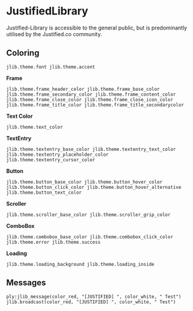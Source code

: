 # JustifiedLibrary

Justified-Library is accessible to the general public, but is predominantly utilised by the Justified.co community.

## Coloring
`jlib.theme.font
jlib.theme.accent`

**Frame**

`jlib.theme.frame_header_color
jlib.theme.frame_base_color
jlib.theme.frame_secondary_color
jlib.theme.frame_content_color
jlib.theme.frame_close_color
jlib.theme.frame_close_icon_color
jlib.theme.frame_title_color
jlib.theme.frame_title_secondarycolor`

**Text Color**

`jlib.theme.text_color`

**TextEntry**

`jlib.theme.textentry_base_color
jlib.theme.textentry_text_color
jlib.theme.textentry_placeholder_color
jlib.theme.textentry_cursor_color`

**Button**

`jlib.theme.button_base_color
jlib.theme.button_hover_color
jlib.theme.button_click_color
jlib.theme.button_hover_alternative
jlib.theme.button_text_color`

**Scroller**

`jlib.theme.scroller_base_color
jlib.theme.scroller_grip_color`

**ComboBox**

`jlib.theme.combobox_base_color
jlib.theme.combobox_click_color
jlib.theme.error
jlib.theme.success`

**Loading**

`jlib.theme.loading_background
jlib.theme.loading_inside`

## Messages
`ply:jlib_message(color_red, "[JUSTIFIED] ", color_white, " Test")
jlib.broadcast(color_red, "[JUSTIFIED] ", color_white, " Test")`

